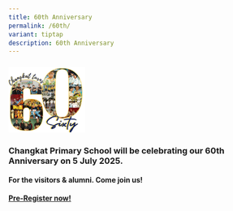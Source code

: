 ```yaml
---
title: 60th Anniversary
permalink: /60th/
variant: tiptap
description: 60th Anniversary
---
```

<p></p>
<h3></h3>
<div class="isomer-image-wrapper">
<img style="width: 30%;" height="auto" width="100%" alt="" src="/images/Anniversary photo/60thannilogo.jpg">
</div>
<h3>Changkat Primary School will be celebrating our <strong>60th Anniversary </strong>on <strong>5 July 2025</strong>.</h3>
<h4>For the visitors &amp; alumni. Come join us!</h4>
<p><strong><a href="https://go.gov.sg/registerfor60th" class="py-4 link-button remove-after is-flex flex-start is-vh-centered" rel="noopener nofollow" target="_blank">Pre-Register now!</a></strong>
</p>